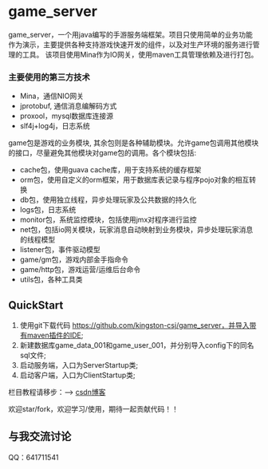 # game_server
  game_server，一个用java编写的手游服务端框架。项目只使用简单的业务功能作为演示，主要提供各种支持游戏快速开发的组件，以及对生产环境的服务进行管理的工具。
  该项目使用Mina作为IO网关，使用maven工具管理依赖及进行打包。 
  
### 主要使用的第三方技术  
  *  Mina，通信NIO网关  
  *  jprotobuf, 通信消息编解码方式  
  *  proxool，mysql数据库连接源  
  *  slf4j+log4j，日志系统  

  game包是游戏的业务模块, 其余包则是各种辅助模块。允许game包调用其他模块的接口，尽量避免其他模块对game包的调用。各个模块包括:
  * cache包，使用guava cache库，用于支持系统的缓存框架　　
  * orm包，使用自定义的orm框架，用于数据库表记录与程序pojo对象的相互转换　　　
  * db包，使用独立线程，异步处理玩家及公共数据的持久化　
  * logs包，日志系统　
  * monitor包，系统监控模块，包括使用jmx对程序进行监控 　　
  * net包，包括io网关模块，玩家消息自动映射到业务模块，异步处理玩家消息的线程模型　
  * listener包，事件驱动模型  
  * game/gm包，游戏内部金手指命令  
  * game/http包，游戏运营/运维后台命令
  * utils包，各种工具类　　

  ## QuickStart  
  1. 使用git下载代码 https://github.com/kingston-csj/game_server，并导入带有maven插件的IDE;  
  2. 新建数据库game_data_001和game_user_001，并分别导入config下的同名sql文件;  
  3. 启动服务端，入口为ServerStartup类;  
  4. 启动客户端，入口为ClientStartup类;


  栏目教程请移步：--> [csdn博客](http://blog.csdn.net/column/details/16043.html)

  欢迎star/fork，欢迎学习/使用，期待一起贡献代码！！

  ## 与我交流讨论
  QQ：641711541
  
